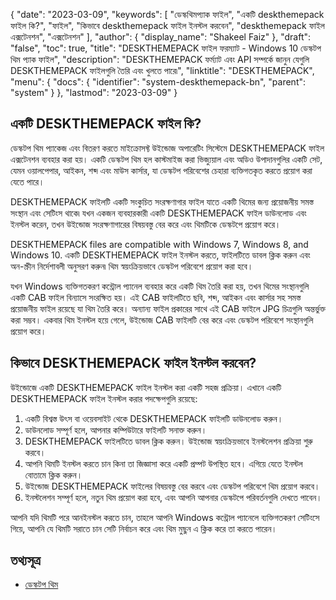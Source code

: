 {
  "date": "2023-03-09",
  "keywords": [
"ডেস্কথিমপ্যাক ফাইল",
"একটি deskthemepack ফাইল কি?",
"ফাইল",
"কিভাবে deskthemepack ফাইল ইনস্টল করবেন",
"deskthemepack ফাইল এক্সটেনশন",
"এক্সটেনশন"
],
  "author": {
    "display_name": "Shakeel Faiz"
},
  "draft": "false",
  "toc": true,
  "title": "DESKTHEMEPACK ফাইল ফরম্যাট - Windows 10 ডেস্কটপ থিম প্যাক ফাইল",
  "description": "DESKTHEMEPACK ফর্ম্যাট এবং API সম্পর্কে জানুন যেগুলি DESKTHEMEPACK ফাইলগুলি তৈরি এবং খুলতে পারে৷",
  "linktitle": "DESKTHEMEPACK",
  "menu": {
    "docs": {
      "identifier": "system-deskthemepack-bn",
      "parent": "system"
}
},
  "lastmod": "2023-03-09"
}

## একটি DESKTHEMEPACK ফাইল কি?

ডেস্কটপ থিম প্যাকেজ এবং বিতরণ করতে মাইক্রোসফ্ট উইন্ডোজ অপারেটিং সিস্টেমে DESKTHEMEPACK ফাইল এক্সটেনশন ব্যবহার করা হয়। একটি ডেস্কটপ থিম হল কাস্টমাইজ করা ভিজ্যুয়াল এবং অডিও উপাদানগুলির একটি সেট, যেমন ওয়ালপেপার, আইকন, শব্দ এবং মাউস কার্সার, যা ডেস্কটপ পরিবেশের চেহারা ব্যক্তিগতকৃত করতে প্রয়োগ করা যেতে পারে।

DESKTHEMEPACK ফাইলটি একটি সংকুচিত সংরক্ষণাগার ফাইল যাতে একটি থিমের জন্য প্রয়োজনীয় সমস্ত সংস্থান এবং সেটিংস থাকে৷ যখন একজন ব্যবহারকারী একটি DESKTHEMEPACK ফাইল ডাউনলোড এবং ইনস্টল করেন, তখন উইন্ডোজ সংরক্ষণাগারের বিষয়বস্তু বের করে এবং থিমটিকে ডেস্কটপে প্রয়োগ করে।

DESKTHEMEPACK files are compatible with Windows 7, Windows 8, and Windows 10. একটি DESKTHEMEPACK ফাইল ইনস্টল করতে, ফাইলটিতে ডাবল ক্লিক করুন এবং অন-স্ক্রীন নির্দেশাবলী অনুসরণ করুন৷ থিম স্বয়ংক্রিয়ভাবে ডেস্কটপ পরিবেশে প্রয়োগ করা হবে।

যখন Windows ব্যক্তিগতকরণ কন্ট্রোল প্যানেল ব্যবহার করে একটি থিম তৈরি করা হয়, তখন থিমের সংস্থানগুলি একটি CAB ফাইল বিন্যাসে সংরক্ষিত হয়। এই CAB ফাইলটিতে ছবি, শব্দ, আইকন এবং কার্সার সহ সমস্ত প্রয়োজনীয় ফাইল রয়েছে যা থিম তৈরি করে। অন্যান্য ফাইল প্রকারের সাথে এই CAB ফাইলে JPG চিত্রগুলি অন্তর্ভুক্ত করা সম্ভব। একবার থিম ইনস্টল হয়ে গেলে, উইন্ডোজ CAB ফাইলটি বের করে এবং ডেস্কটপ পরিবেশে সংস্থানগুলি প্রয়োগ করে।

## কিভাবে DESKTHEMEPACK ফাইল ইনস্টল করবেন?

উইন্ডোজে একটি DESKTHEMEPACK ফাইল ইনস্টল করা একটি সহজ প্রক্রিয়া। এখানে একটি DESKTHEMEPACK ফাইল ইনস্টল করার পদক্ষেপগুলি রয়েছে:

1. একটি বিশ্বস্ত উৎস বা ওয়েবসাইট থেকে DESKTHEMEPACK ফাইলটি ডাউনলোড করুন।
2. ডাউনলোড সম্পূর্ণ হলে, আপনার কম্পিউটারে ফাইলটি সনাক্ত করুন।
3. DESKTHEMEPACK ফাইলটিতে ডাবল ক্লিক করুন। উইন্ডোজ স্বয়ংক্রিয়ভাবে ইনস্টলেশন প্রক্রিয়া শুরু করবে।
4. আপনি থিমটি ইনস্টল করতে চান কিনা তা জিজ্ঞাসা করে একটি প্রম্পট উপস্থিত হবে। এগিয়ে যেতে ইনস্টল বোতামে ক্লিক করুন।
5. উইন্ডোজ DESKTHEMEPACK ফাইলের বিষয়বস্তু বের করবে এবং ডেস্কটপ পরিবেশে থিম প্রয়োগ করবে।
6. ইনস্টলেশন সম্পূর্ণ হলে, নতুন থিম প্রয়োগ করা হবে, এবং আপনি আপনার ডেস্কটপে পরিবর্তনগুলি দেখতে পাবেন।

আপনি যদি থিমটি পরে আনইনস্টল করতে চান, তাহলে আপনি Windows কন্ট্রোল প্যানেলে ব্যক্তিগতকরণ সেটিংসে গিয়ে, আপনি যে থিমটি সরাতে চান সেটি নির্বাচন করে এবং থিম মুছুন এ ক্লিক করে তা করতে পারেন।

## তথ্যসূত্র
* [ডেস্কটপ থিম](https://support.microsoft.com/en-us/windows/desktop-themes-94880287-6046-1d35-6d2f-35dee759701e)


